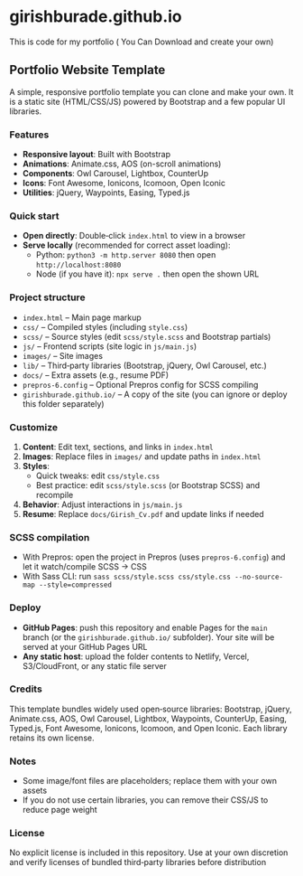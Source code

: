# girishburade.github.io
This is code for my portfolio ( You Can Download and create your own)
## Portfolio Website Template

A simple, responsive portfolio template you can clone and make your own. It is a static site (HTML/CSS/JS) powered by Bootstrap and a few popular UI libraries.

### Features
- **Responsive layout**: Built with Bootstrap
- **Animations**: Animate.css, AOS (on-scroll animations)
- **Components**: Owl Carousel, Lightbox, CounterUp
- **Icons**: Font Awesome, Ionicons, Icomoon, Open Iconic
- **Utilities**: jQuery, Waypoints, Easing, Typed.js

### Quick start
- **Open directly**: Double‑click `index.html` to view in a browser
- **Serve locally** (recommended for correct asset loading):
  - Python: `python3 -m http.server 8080` then open `http://localhost:8080`
  - Node (if you have it): `npx serve .` then open the shown URL

### Project structure
- `index.html` – Main page markup
- `css/` – Compiled styles (including `style.css`)
- `scss/` – Source styles (edit `scss/style.scss` and Bootstrap partials)
- `js/` – Frontend scripts (site logic in `js/main.js`)
- `images/` – Site images
- `lib/` – Third‑party libraries (Bootstrap, jQuery, Owl Carousel, etc.)
- `docs/` – Extra assets (e.g., resume PDF)
- `prepros-6.config` – Optional Prepros config for SCSS compiling
- `girishburade.github.io/` – A copy of the site (you can ignore or deploy this folder separately)

### Customize
1. **Content**: Edit text, sections, and links in `index.html`
2. **Images**: Replace files in `images/` and update paths in `index.html`
3. **Styles**:
   - Quick tweaks: edit `css/style.css`
   - Best practice: edit `scss/style.scss` (or Bootstrap SCSS) and recompile
4. **Behavior**: Adjust interactions in `js/main.js`
5. **Resume**: Replace `docs/Girish_Cv.pdf` and update links if needed

### SCSS compilation
- With Prepros: open the project in Prepros (uses `prepros-6.config`) and let it watch/compile SCSS → CSS
- With Sass CLI: run `sass scss/style.scss css/style.css --no-source-map --style=compressed`

### Deploy
- **GitHub Pages**: push this repository and enable Pages for the `main` branch (or the `girishburade.github.io/` subfolder). Your site will be served at your GitHub Pages URL
- **Any static host**: upload the folder contents to Netlify, Vercel, S3/CloudFront, or any static file server

### Credits
This template bundles widely used open‑source libraries: Bootstrap, jQuery, Animate.css, AOS, Owl Carousel, Lightbox, Waypoints, CounterUp, Easing, Typed.js, Font Awesome, Ionicons, Icomoon, and Open Iconic. Each library retains its own license.

### Notes
- Some image/font files are placeholders; replace them with your own assets
- If you do not use certain libraries, you can remove their CSS/JS to reduce page weight

### License
No explicit license is included in this repository. Use at your own discretion and verify licenses of bundled third‑party libraries before distribution
